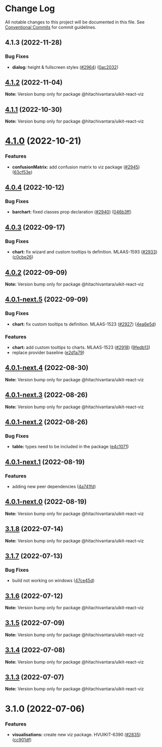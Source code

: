 # Change Log

All notable changes to this project will be documented in this file.
See [Conventional Commits](https://conventionalcommits.org) for commit guidelines.

## 4.1.3 (2022-11-28)

### Bug Fixes

- **dialog:** height & fullscreen styles ([#2964](https://github.com/lumada-design/hv-uikit-react/issues/2964)) ([0ac2032](https://github.com/lumada-design/hv-uikit-react/commit/0ac2032632bd77a41f954433c0fe501a0748de44))

## [4.1.2](https://github.com/lumada-design/hv-uikit-react/compare/@hitachivantara/uikit-react-viz@4.1.1...@hitachivantara/uikit-react-viz@4.1.2) (2022-11-04)

**Note:** Version bump only for package @hitachivantara/uikit-react-viz

## [4.1.1](https://github.com/lumada-design/hv-uikit-react/compare/@hitachivantara/uikit-react-viz@4.1.0...@hitachivantara/uikit-react-viz@4.1.1) (2022-10-30)

**Note:** Version bump only for package @hitachivantara/uikit-react-viz

# [4.1.0](https://github.com/lumada-design/hv-uikit-react/compare/@hitachivantara/uikit-react-viz@4.0.4...@hitachivantara/uikit-react-viz@4.1.0) (2022-10-21)

### Features

- **confusionMatrix:** add confusion matrix to viz package ([#2945](https://github.com/lumada-design/hv-uikit-react/issues/2945)) ([63cf53e](https://github.com/lumada-design/hv-uikit-react/commit/63cf53e8697c64338ad6c9a5a8a5c919fd97c846))

## [4.0.4](https://github.com/lumada-design/hv-uikit-react/compare/@hitachivantara/uikit-react-viz@4.0.3...@hitachivantara/uikit-react-viz@4.0.4) (2022-10-12)

### Bug Fixes

- **barchart:** fixed classes prop declaration ([#2940](https://github.com/lumada-design/hv-uikit-react/issues/2940)) ([046b3ff](https://github.com/lumada-design/hv-uikit-react/commit/046b3ffc8e0d0fb51764257104b5285fa84a19de))

## [4.0.3](https://github.com/lumada-design/hv-uikit-react/compare/@hitachivantara/uikit-react-viz@4.0.2...@hitachivantara/uikit-react-viz@4.0.3) (2022-09-17)

### Bug Fixes

- **chart:** fix wizard and custom tooltips ts definition. MLAAS-1593 ([#2933](https://github.com/lumada-design/hv-uikit-react/issues/2933)) ([c0cbe26](https://github.com/lumada-design/hv-uikit-react/commit/c0cbe2659173530761439712596a4bdef667b092))

## [4.0.2](https://github.com/lumada-design/hv-uikit-react/compare/@hitachivantara/uikit-react-viz@4.0.1-next.5...@hitachivantara/uikit-react-viz@4.0.2) (2022-09-09)

**Note:** Version bump only for package @hitachivantara/uikit-react-viz

## [4.0.1-next.5](https://github.com/lumada-design/hv-uikit-react/compare/@hitachivantara/uikit-react-viz@4.0.1-next.4...@hitachivantara/uikit-react-viz@4.0.1-next.5) (2022-09-09)

### Bug Fixes

- **chart:** fix custom tooltips ts definition. MLAAS-1523 ([#2927](https://github.com/lumada-design/hv-uikit-react/issues/2927)) ([4ea6e5d](https://github.com/lumada-design/hv-uikit-react/commit/4ea6e5d7d4f9fafed9a530052e686f6b5a92e9c4))

### Features

- **chart:** add custom tooltips to charts. MLAAS-1523 ([#2918](https://github.com/lumada-design/hv-uikit-react/issues/2918)) ([9fedb13](https://github.com/lumada-design/hv-uikit-react/commit/9fedb1393031d5c40207b0f874d755733edc5f2d))
- replace provider baseline ([e2d1a79](https://github.com/lumada-design/hv-uikit-react/commit/e2d1a79e953ccfd85beb68674e3ef53d07e630ba))

## [4.0.1-next.4](https://github.com/lumada-design/hv-uikit-react/compare/@hitachivantara/uikit-react-viz@4.0.1-next.3...@hitachivantara/uikit-react-viz@4.0.1-next.4) (2022-08-30)

**Note:** Version bump only for package @hitachivantara/uikit-react-viz

## [4.0.1-next.3](https://github.com/lumada-design/hv-uikit-react/compare/@hitachivantara/uikit-react-viz@4.0.1-next.2...@hitachivantara/uikit-react-viz@4.0.1-next.3) (2022-08-26)

**Note:** Version bump only for package @hitachivantara/uikit-react-viz

## [4.0.1-next.2](https://github.com/lumada-design/hv-uikit-react/compare/@hitachivantara/uikit-react-viz@4.0.1-next.1...@hitachivantara/uikit-react-viz@4.0.1-next.2) (2022-08-26)

### Bug Fixes

- **table:** types need to be included in the package ([e4c1071](https://github.com/lumada-design/hv-uikit-react/commit/e4c107157080fbd1cb82a88b4a96ce0fc61ee3a9))

## [4.0.1-next.1](https://github.com/lumada-design/hv-uikit-react/compare/@hitachivantara/uikit-react-viz@4.0.1-next.0...@hitachivantara/uikit-react-viz@4.0.1-next.1) (2022-08-19)

### Features

- adding new peer dependencies ([4a741fd](https://github.com/lumada-design/hv-uikit-react/commit/4a741fdc39eb37a19ecd306ff7837778293df898))

## [4.0.1-next.0](https://github.com/lumada-design/hv-uikit-react/compare/@hitachivantara/uikit-react-viz@3.1.8...@hitachivantara/uikit-react-viz@4.0.1-next.0) (2022-08-19)

**Note:** Version bump only for package @hitachivantara/uikit-react-viz

## [3.1.8](https://github.com/lumada-design/hv-uikit-react/compare/@hitachivantara/uikit-react-viz@3.1.7...@hitachivantara/uikit-react-viz@3.1.8) (2022-07-14)

**Note:** Version bump only for package @hitachivantara/uikit-react-viz

## [3.1.7](https://github.com/lumada-design/hv-uikit-react/compare/@hitachivantara/uikit-react-viz@3.1.6...@hitachivantara/uikit-react-viz@3.1.7) (2022-07-13)

### Bug Fixes

- build not working on windows ([47ce45d](https://github.com/lumada-design/hv-uikit-react/commit/47ce45d0cddb2328141223badabaebf755093fce))

## [3.1.6](https://github.com/lumada-design/hv-uikit-react/compare/@hitachivantara/uikit-react-viz@3.1.5...@hitachivantara/uikit-react-viz@3.1.6) (2022-07-12)

**Note:** Version bump only for package @hitachivantara/uikit-react-viz

## [3.1.5](https://github.com/lumada-design/hv-uikit-react/compare/@hitachivantara/uikit-react-viz@3.1.4...@hitachivantara/uikit-react-viz@3.1.5) (2022-07-09)

**Note:** Version bump only for package @hitachivantara/uikit-react-viz

## [3.1.4](https://github.com/lumada-design/hv-uikit-react/compare/@hitachivantara/uikit-react-viz@3.1.3...@hitachivantara/uikit-react-viz@3.1.4) (2022-07-08)

**Note:** Version bump only for package @hitachivantara/uikit-react-viz

## [3.1.3](https://github.com/lumada-design/hv-uikit-react/compare/@hitachivantara/uikit-react-viz@3.1.0...@hitachivantara/uikit-react-viz@3.1.3) (2022-07-07)

**Note:** Version bump only for package @hitachivantara/uikit-react-viz

# 3.1.0 (2022-07-06)

### Features

- **visualisations:** create new viz package. HVUIKIT-6390 ([#2835](https://github.com/lumada-design/hv-uikit-react/issues/2835)) ([cc901df](https://github.com/lumada-design/hv-uikit-react/commit/cc901dff23857b157e18dc46892061602f3f1767))
